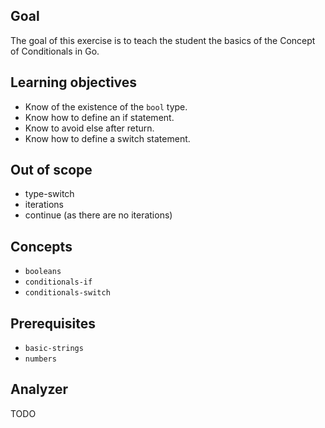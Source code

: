 ## Goal

The goal of this exercise is to teach the student the basics of the Concept of Conditionals in Go.

## Learning objectives

- Know of the existence of the `bool` type.
- Know how to define an if statement.
- Know to avoid else after return.
- Know how to define a switch statement.

## Out of scope

- type-switch
- iterations
- continue (as there are no iterations)

## Concepts

- `booleans`
- `conditionals-if`
- `conditionals-switch`

## Prerequisites

- `basic-strings`
- `numbers`

## Analyzer

TODO
